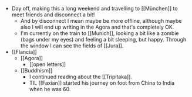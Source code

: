 - Day off, making this a long weekend and travelling to [[München]] to meet friends and disconnect a bit!
  - And by disconnect I mean maybe be more offline, although maybe also I will end up writing in the Agora and that's completely OK.
  - I'm currently on the train to [[Munich]], looking a bit like a zombie (bags under my eyes) and feeling a bit sleeping, but happy. Through the window I can see the fields of [[Jura]].
- [[Flancia]]
  - [[Agora]]
    - [[open letters]]
  - [[Buddhism]]
    - I continued reading about the [[Tripitaka]].
    - TIL [[Faxian]] started his journey on foot from China to India when he was 60.
